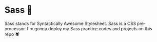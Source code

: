 # Sass 🦾
Sass stands for Syntactically Awesome Stylesheet. Sass is a CSS pre-processor. I'm gonna deploy my Sass practice codes and projects on this repo 🕷️
